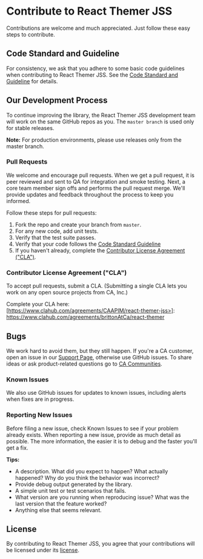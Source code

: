 # Contribute to React Themer JSS
Contributions are welcome and much appreciated. Just follow these easy steps to contribute.

## Code Standard and Guideline
For consistency, we ask that you adhere to some basic code guidelines when contributing to React Themer JSS. See the [Code Standard and Guideline][guidelines] for details.

## Our Development Process
To continue improving the library, the React Themer JSS development team will work on the same GitHub repos as you. The `master branch` is used only for stable releases.

**Note:** For production environments, please use releases only from the master branch.

### Pull Requests
We welcome and encourage pull requests. When we get a pull request, it is peer reviewed and sent to QA for integration and smoke testing. Next, a core team member sign offs and performs the pull request merge. We'll provide updates and feedback throughout the process to keep you informed.

Follow these steps for pull requests:

1. Fork the repo and create your branch from `master`.
2. For any new code, add unit tests.
3. Verify that the test suite passes.
4. Verify that your code follows the [Code Standard Guideline][guidelines]
5. If you haven't already, complete the [Contributor License Agreement ("CLA")][cla].

### Contributor License Agreement ("CLA")
To accept pull requests, submit a CLA. (Submitting a single CLA lets you work on any open source projects from CA, Inc.)

Complete your CLA here: [https://www.clahub.com/agreements/CAAPIM/react-themer-jss>]: https://www.clahub.com/agreements/brittonAtCa/react-themer

## Bugs
We work hard to avoid them, but they still happen. If you're a CA customer, open an issue in our [Support Page][casupport], otherwise use GitHub issues.
To share ideas or ask product-related questions go to [CA Communities][community].

### Known Issues
We also use GitHub issues for updates to known issues, including alerts when fixes are in progress.

### Reporting New Issues
Before filing a new issue, check Known Issues to see if your problem already exists. When reporting a new issue, provide as much detail as possible. The more information, the easier it is to debug and the faster you'll get a fix.

**Tips:**

* A description. What did you expect to happen? What actually happened? Why do you think the behavior was incorrect?
* Provide debug output generated by the library.
* A simple unit test or test scenarios that fails.
* What version are you running when reproducing issue? What was the last version that the feature worked?
* Anything else that seems relevant.

## License
By contributing to React Themer JSS, you agree that your contributions will be licensed under its [license][license-link].


 [guidelines]: GUIDELINES.md
 [community]: https://communities.ca.com/community/ca-api-management-community/content
 [license-link]: LICENSE
 [cla]: https://www.clahub.com/agreements/brittonAtCa/react-themer
 [casupport]: https://support.ca.com/irj/portal/implsvcnewcase

